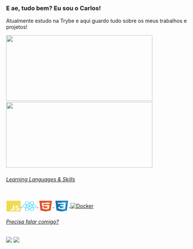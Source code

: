 ### E ae, tudo bem? Eu sou o Carlos!

Atualmente estudo na Trybe e aqui guardo tudo sobre os meus trabalhos e projetos!

<div>
  <a href="https://github.com/Kdulima">
  <img height="180em" width="400em" src="https://github-readme-stats.vercel.app/api?username=Kdulima&show_icons=true&theme=dark&include_all_commits=true&count_private=true"/><img height="180em" width="400em" src="https://github-readme-stats.vercel.app/api/top-langs/?username=Kdulima&layout=compact&langs_count=7&theme=dark"/>
</div>
  
###### Learning Languages & Skills
<div style="display: inline_block"><br>
  <img align="center" alt="Js" height="30" width="40" src="https://raw.githubusercontent.com/devicons/devicon/master/icons/javascript/javascript-plain.svg">
  <img align="center" alt="React" height="30" width="40" src="https://raw.githubusercontent.com/devicons/devicon/master/icons/react/react-original.svg">
  <img align="center" alt="HTML" height="30" width="40" src="https://raw.githubusercontent.com/devicons/devicon/master/icons/html5/html5-original.svg">
  <img align="center" alt="CSS" height="30" width="40" src="https://raw.githubusercontent.com/devicons/devicon/master/icons/css3/css3-original.svg">
  <img align="center" alt="Docker" height="30" width="40" src="https://cdn.jsdelivr.net/gh/devicons/devicon/icons/docker/docker-original.svg">
</div>
  
  ###### Precisa falar comigo?     

<div> 
 
  <a href = "mailto:carlosedu151@gmail.com"><img src="https://img.shields.io/badge/-Gmail-%23333?style=for-the-badge&logo=gmail&logoColor=white" target="_blank"></a>
  <a href="https://www.linkedin.com/in/carloslima90" target="_blank"><img src="https://img.shields.io/badge/-LinkedIn-%230077B5?style=for-the-badge&logo=linkedin&logoColor=white" target="_blank"></a> 
 </div>
  


